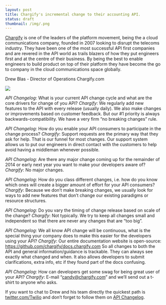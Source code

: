 ```yaml
---
layout: post
title: Chargify's incremental change to their accounting API.
status: draft
thumbnail: /img/.png
---
```


[Chargify](https://www.chargify.com "Chargify") is one of the leaders of the platform movement, being the a cloud communications company, founded in 2007 looking to disrupt the telecoms industry. They have been one of the most successful API first companies and are revered in the API world as trails blazers of how they put engineers first and at the centre of their business. By being the best to enable engineers to build product on top of their platform they have become the go to company in the cloud communications space globally.

Drew Blas - Director of Operations Chargify.com

![](/img/X.png)


_API Changelog_: What is your current API change cycle and what are the core drivers for change of you API?
_Chargify_: We regularly add new features to the API with every release (usually daily). We also make changes or improvements based on customer feedback. But our #1 priority is always backwards-compatibility.  We have a very firm “no breaking changes” rule.

_API Changelog_: How do you enable your API consumers to participate in the change process?
_Chargify_: Support requests are the primary way that they ask for help.  That is our funnel for most changes.  Our support system allows us to put our engineers in direct contact with the customers to help avoid having a middleman whenever possible.

_API Changelog_: Are there any major change coming up for the remainder of 2014 or early next year you want to make your developers aware of?
_Chargify_: No major changes.

_API Changelog_: How do you class different changes, i.e. how do you know which ones will create a bigger amount of effort for your API consumers?
_Chargify_: Because we don’t make breaking changes, we usually look for ways to add new features that don’t change our existing paradigms or resource structures.

_API Changelog_: Do you vary the timing of change release based on scale of the change?
_Chargify_: Not typically. We try to keep all changes small and independent so that there are never any changes that are “too big”.

_API Changelog_: We all know API change will be continuous, what is the special thing your company does to make this easier for the developers using your API?
_Chargify_: Our entire documentation website is open-source:  https://github.com/chargify/docs.chargify.com
So all changes to both the API and general information/guidance is trackable. They can always see exactly what changed and when.  It also allows developers to submit clarifications, extra info, etc if they found part of the docs confusing.

_API Changelog_: How can developers get some swag for being great user of your API?
_Chargify_: E-mail “candy@chargify.com” and we’ll send out a t-shirt to anyone who asks.
	 

If you want to chat to Drew and his team directly the quickest path is [twitter.com/Twilio](http://www.twitter.com/chargify "Chargify on Twitter") and don’t forget to follow them on [API Changelog](https://www.apichangelog.com/api/chargify "chargify On API Changelog"). 


